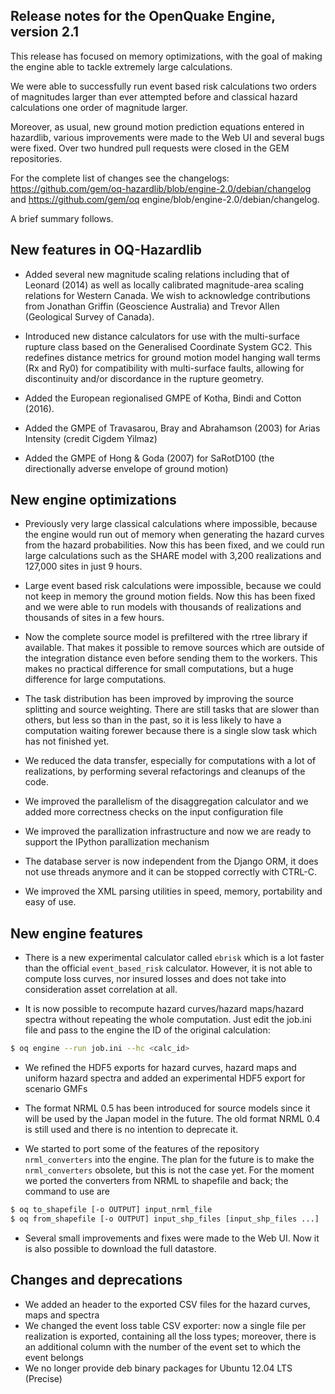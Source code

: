 Release notes for the OpenQuake Engine, version 2.1
---------------------------------------------------

This release has focused on memory optimizations, with the goal of
making the engine able to tackle extremely large calculations.

We were able to successfully run event based risk calculations
two orders of magnitudes larger than ever attempted before and
classical hazard calculations one order of magnitude larger.

Moreover, as usual, new ground motion prediction equations entered in
hazardlib, various improvements were made to the Web UI and several
bugs were fixed. Over two hundred pull requests were closed in the GEM
repositories.

For the complete list of changes
see the changelogs: https://github.com/gem/oq-hazardlib/blob/engine-2.0/debian/changelog and https://github.com/gem/oq engine/blob/engine-2.0/debian/changelog.

A brief summary follows.

New features in OQ-Hazardlib
-----------------------------

- Added several new magnitude scaling relations including that of
  Leonard (2014) as well as locally calibrated magnitude-area scaling
  relations for Western Canada. We wish to acknowledge contributions
  from Jonathan Griffin (Geoscience Australia) and Trevor Allen
  (Geological Survey of Canada).

- Introduced new distance calculators for use with the multi-surface
  rupture class based on the Generalised Coordinate System GC2. This
  redefines distance metrics for ground motion model hanging wall
  terms (Rx and Ry0) for compatibility with multi-surface faults,
  allowing for discontinuity and/or discordance in the rupture
  geometry.

- Added the European regionalised GMPE of Kotha, Bindi and Cotton (2016).
   
- Added the GMPE of Travasarou, Bray and Abrahamson (2003) for Arias
  Intensity (credit Cigdem Yilmaz)

- Added the GMPE of Hong & Goda (2007) for SaRotD100 (the
  directionally adverse envelope of ground motion)

New engine optimizations
-----------------------------

- Previously very large classical calculations where impossible,
  because the engine would run out of memory when generating the hazard
  curves from the hazard probabilities. Now this has been fixed, and we
  could run large calculations such as the SHARE model with 3,200
  realizations and 127,000 sites in just 9 hours.

- Large event based risk calculations were impossible, because we could
  not keep in memory the ground motion fields. Now this has been fixed
  and we were able to run models with thousands of realizations and thousands
  of sites in a few hours.

- Now the complete source model is prefiltered with the rtree library
  if available. That makes it possible to remove sources which are
  outside of the integration distance even before sending them to the
  workers. This makes no practical difference for small computations,
  but a huge difference for large computations.

- The task distribution has been improved by improving the source
  splitting and source weighting. There are still tasks that are slower
  than others, but less so than in the past, so it is less likely to
  have a computation waiting forewer because there is a single slow
  task which has not finished yet.

- We reduced the data transfer, especially for computations with a lot
  of realizations, by performing several refactorings and cleanups of the
  code.

- We improved the parallelism of the disaggregation calculator and we added
  more correctness checks on the input configuration file

- We improved the parallization infrastructure and now we are ready
  to support the IPython parallization mechanism

- The database server is now independent from the Django ORM, it does
  not use threads anymore and it can be stopped correctly with CTRL-C.

- We improved the XML parsing utilities in speed, memory, portability and
  easy of use.

New engine features
-------------------

- There is a new experimental calculator called `ebrisk` which is a lot
  faster than the official `event_based_risk` calculator. However, it is
  not able to compute loss curves, nor insured losses and does not take
  into consideration asset correlation at all.

- It is now possible to recompute hazard curves/hazard maps/hazard spectra
  without repeating the whole computation. Just edit the job.ini file and
  pass to the engine the ID of the original calculation:

```bash
$ oq engine --run job.ini --hc <calc_id>
```

- We refined the HDF5 exports for hazard curves, hazard maps and uniform
  hazard spectra and added an experimental HDF5 export for scenario GMFs

- The format NRML 0.5 has been introduced for source models since it will be
  used by the Japan model in the future. The old format NRML 0.4 is still used
  and there is no intention to deprecate it.

- We started to port some of the features of the repository
  `nrml_converters` into the engine. The plan for the future is to make
  the `nrml_converters` obsolete, but this is not the case yet. For the
  moment we ported the converters from NRML to shapefile and back; the
  command to use are

```bash
$ oq to_shapefile [-o OUTPUT] input_nrml_file
$ oq from_shapefile [-o OUTPUT] input_shp_files [input_shp_files ...]
```

- Several small improvements and fixes were made to the Web UI. Now
  it is also possible to download the full datastore.

Changes and deprecations
------------------------

- We added an header to the exported CSV files for the hazard curves,
  maps and spectra
- We changed the event loss table CSV exporter: now a single file per
  realization is exported, containing all the loss types; moreover, there
  is an additional column with the number of the event set to which the event
  belongs
- We no longer provide deb binary packages for Ubuntu 12.04 LTS (Precise)

